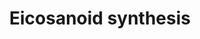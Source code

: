 ---
annotations:
- type: Pathway Ontology
  value: eicosanoid biosynthetic pathway
- type: Cell Type Ontology
  value: epithelial cell
- type: Pathway Ontology
  value: inflammatory response pathway
authors:
- MaintBot
- Thomas
- Christine Chichester
- Mkutmon
- Eweitz
description: 'In biochemistry, eicosanoids are signaling molecules made by oxidation
  of twenty-carbon essential fatty acids, (EFAs). They exert complex control over
  many bodily systems, mainly in inflammation or immunity, and as messengers in the
  central nervous system.  Source: [[wikipedia:Eicosanoid|Wikipedia]]'
last-edited: 2021-05-21
organisms:
- Bos taurus
redirect_from:
- /index.php/Pathway:WP972
- /instance/WP972
schema-jsonld:
- '@context': https://schema.org/
  '@id': https://wikipathways.github.io/pathways/WP972.html
  '@type': Dataset
  creator:
    '@type': Organization
    name: WikiPathways
  description: 'In biochemistry, eicosanoids are signaling molecules made by oxidation
    of twenty-carbon essential fatty acids, (EFAs). They exert complex control over
    many bodily systems, mainly in inflammation or immunity, and as messengers in
    the central nervous system.  Source: [[wikipedia:Eicosanoid|Wikipedia]]'
  keywords:
  - LTA4H
  - PTGES2
  - ALOX15
  - ALOX5AP
  - 12-HPETE
  - Prostaglandin I2
  - Leukotriene E4
  - 5-HPETE
  - 15-HPETE
  - LTC4S
  - Peroxidase
  - TBXAS1
  - 5-HETE
  - ALOX12
  - GGT1
  - 15-oxo-prostaglandin I2
  - Prostaglandin F2a
  - DPEP1
  - Leukotriene A4
  - 12-HETE
  - dehydrogenase
  - PLA2G2A
  - PLA2G6
  - PNPLA8
  - ALOX15B
  - Prostaglandin E2
  - PNPLA3
  - Leukotriene B4
  - 15-HETE
  - Arachidonic acid
  - PGE2 9-ketoreduc
  - Thromboxane A2
  - Leukotriene D4
  - PGHS-2
  - PGD2 11-ketoreduc
  - Prostaglandin D2
  - PTGS1
  - Leukotriene C4
  - PTGIS
  - Thromboxane B2
  - PTGES
  - ALOX5
  - GSH peroxidase
  - PTGDS
  - Prostaglandin H2
  - Thromboxane A3
  license: CC0
  name: Eicosanoid synthesis
seo: CreativeWork
title: Eicosanoid synthesis
wpid: WP972
---